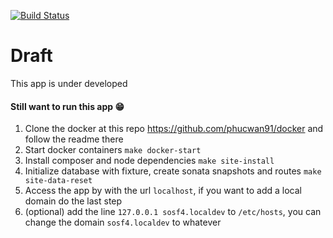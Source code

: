 [![Build Status](https://travis-ci.org/phucwan91/sf4-sonata.svg?branch=master)](https://travis-ci.org/phucwan91/sf4-sonata)

# Draft
This app is under developed

#### Still want to run this app :grin:
  1. Clone the docker at this repo https://github.com/phucwan91/docker and follow the readme there
  2. Start docker containers `make docker-start`
  3. Install composer and node dependencies `make site-install`
  4. Initialize database with fixture, create sonata snapshots and routes `make site-data-reset`
  5. Access the app by with the url `localhost`, if you want to add a local domain do the last step
  6. (optional) add the line `127.0.0.1 sosf4.localdev` to `/etc/hosts`, you can change the domain `sosf4.localdev` to whatever



